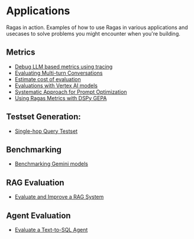 # Applications

Ragas in action. Examples of how to use Ragas in various applications and
usecases to solve problems you might encounter when you're building.


## Metrics

- [Debug LLM based metrics using tracing](_metrics_llm_calls.md)
- [Evaluating Multi-turn Conversations](evaluating_multi_turn_conversations.md)
- [Estimate cost of evaluation](_cost.md)
- [Evaluations with Vertex AI models](vertexai_x_ragas.md)
- [Systematic Approach for Prompt Optimization](prompt_optimization)
- [Using Ragas Metrics with DSPy GEPA](_dspy_gepa.md)

## Testset Generation:

- [Single-hop Query Testset](singlehop_testset_gen.md)

## Benchmarking
- [Benchmarking Gemini models](gemini_benchmarking.md)

## RAG Evaluation

- [Evaluate and Improve a RAG System](evaluate-and-improve-rag.md)

## Agent Evaluation

- [Evaluate a Text-to-SQL Agent](text2sql.md)
